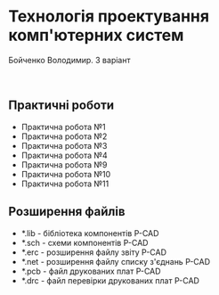 # Технологія проектування комп'ютерних систем</br>
<p>Бойченко Володимир. 3 варіант</p></br>
<h2>Практичні роботи</h2>
<ul>
  <li>Практична робота №1</li>
  <li>Практична робота №2</li>
  <li>Практична робота №3</li>
  <li>Практична робота №4</li>
  <li>Практична робота №9</li>
  <li>Практична робота №10</li>
  <li>Практична робота №11</li>
</ul>
<h2>Розширення файлів</h2>
<ul>
  <li>*.lib - бібліотека компонентів P-CAD</li>
  <li>*.sch - схеми компонентів P-CAD</li>
  <li>*.erc - розширення файлу звіту P-CAD</li>
  <li>*.net - розширення файлу списку з'єднань P-CAD</li>
  <li>*.pcb - файл друкованих плат P-CAD</li>
  <li>*.drc - файл перевірки друкованих плат P-CAD</li>
</ul>
